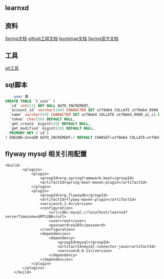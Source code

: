 ## learnxd

## 资料
[Spring文档](https://spring.io/guides/gs/serving-web-content/)
[github工程文档](https://github.com/aihuidezo/learnxd)
[bootstrap文档](https://v3.bootcss.com/getting-started/)
[Spring官方文档](https://docs.spring.io/spring-boot/docs/2.0.0.RC1/reference/html/boot-features-sql.html#boot-features-embedded-database-support)
## 工具
[git工具](https://git-scm.com)



## sql脚本
```sql
    user 表
CREATE TABLE `t_user` (
  `id` int(11) NOT NULL AUTO_INCREMENT,
  `account_id` varchar(100) CHARACTER SET utf8mb4 COLLATE utf8mb4_0900_ai_ci DEFAULT NULL,
  `name` varchar(50) CHARACTER SET utf8mb4 COLLATE utf8mb4_0900_ai_ci DEFAULT NULL,
  `token` char(36) DEFAULT NULL,
  `gmt_create` bigint(20) DEFAULT NULL,
  `gmt_modified` bigint(20) DEFAULT NULL,
  PRIMARY KEY (`id`)
) ENGINE=InnoDB AUTO_INCREMENT=7 DEFAULT CHARSET=utf8mb4 COLLATE=utf8mb4_0900_ai_ci
```

## flyway mysql 相关引用配置
```mxml
<build>
        <plugins>
            <plugin>
                <groupId>org.springframework.boot</groupId>
                <artifactId>spring-boot-maven-plugin</artifactId>
            </plugin>
            <plugin>
                <groupId>org.flywaydb</groupId>
                <artifactId>flyway-maven-plugin</artifactId>
                <version>5.2.4</version>
                <configuration>
                    <url>jdbc:mysql://localhost/learnxd?serverTimezone=GMT%2B8</url>
                    <user>root</user>
                    <password>zo203</password>
                </configuration>
                <dependencies>
                    <dependency>
                        <groupId>mysql</groupId>
                        <artifactId>mysql-connector-java</artifactId>
                        <version>8.0.11</version>
                    </dependency>
                </dependencies>
            </plugin>
        </plugins>
    </build>
```



